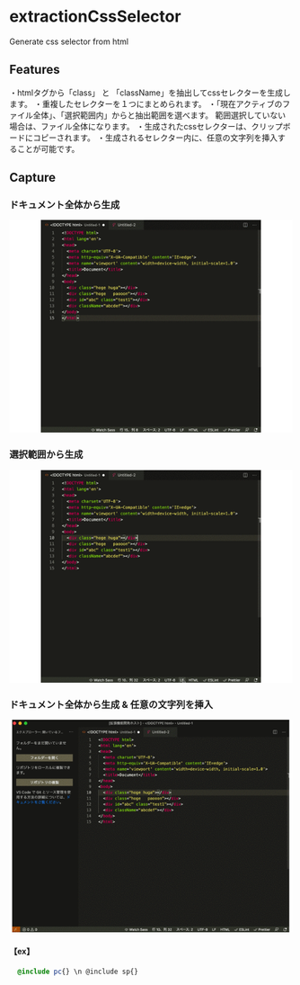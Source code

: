 # extractionCssSelector

Generate css selector from html

## Features

・htmlタグから「class」 と 「className」を抽出してcssセレクターを生成します。
・重複したセレクターを１つにまとめられます。
・「現在アクティブのファイル全体」、「選択範囲内」からと抽出範囲を選べます。
  範囲選択していない場合は、ファイル全体になります。
・生成されたcssセレクターは、クリップボードにコピーされます。
・生成されるセレクター内に、任意の文字列を挿入することが可能です。

## Capture

### ドキュメント全体から生成

![capture 01](images/capture/capture_1.gif)

### 選択範囲から生成

![capture 02](images/capture/capture_2.gif)

### ドキュメント全体から生成 & 任意の文字列を挿入

![capture 03](images/capture/capture_3.gif)

#### 【ex】

```scss
  @include pc{} \n @include sp{}
```
